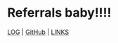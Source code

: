 # Referrals baby!!!!
[LOG](TXT/mylog.txt) | [GitHub](https://github.com/pesolosep/os232/) | [LINKS](LINKS/)
